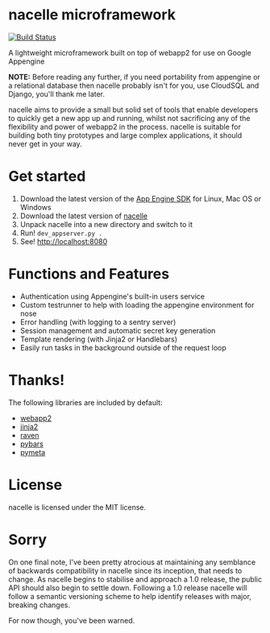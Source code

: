 nacelle microframework
======================

[![Build Status](https://travis-ci.org/rehabstudio/nacelle.png?branch=master)](https://travis-ci.org/rehabstudio/nacelle)

A lightweight microframework built on top of webapp2 for use on Google Appengine

<strong>NOTE:</strong> Before reading any further, if you need portability from appengine or a relational database then nacelle probably isn't for you, use CloudSQL and Django, you'll thank me later.

nacelle aims to provide a small but solid set of tools that enable developers to quickly get a new app up and running, whilst not sacrificing any of the flexibility and power of webapp2 in the process. nacelle is suitable for building both tiny prototypes and large complex applications, it should never get in your way.


Get started
===========

1. Download the latest version of the [App Engine SDK](http://code.google.com/appengine/downloads.html#Google_App_Engine_SDK_for_Python) for Linux, Mac OS or Windows
2. Download the latest version of [nacelle](https://github.com/paddycarey/nacelle/archive/master.zip)
3. Unpack nacelle into a new directory and switch to it
4. Run! `dev_appserver.py .`
5. See! [http://localhost:8080](http://localhost:8080)


Functions and Features
======================

- Authentication using Appengine's built-in users service
- Custom testrunner to help with loading the appengine environment for nose
- Error handling (with logging to a sentry server)
- Session management and automatic secret key generation
- Template rendering (with Jinja2 or Handlebars)
- Easily run tasks in the background outside of the request loop


Thanks!
=======

The following libraries are included by default:

- [webapp2](http://webapp-improved.appspot.com/)
- [jinja2](http://jinja.pocoo.org/docs/)
- [raven](https://github.com/getsentry/raven-python)
- [pybars](https://launchpad.net/pybars)
- [pymeta](https://launchpad.net/pymeta)


License
=======

nacelle is licensed under the MIT license.


Sorry
=====

On one final note, I've been pretty atrocious at maintaining any semblance of backwards compatibility in nacelle since its inception, that needs to change. As nacelle begins to stabilise and approach a 1.0 release, the public API should also begin to settle down. Following a 1.0 release nacelle will follow a semantic versioning scheme to help identify releases with major, breaking changes.

For now though, you've been warned.
